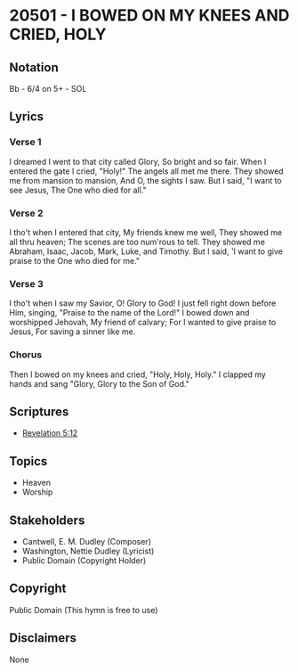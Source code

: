 # 20501 - I BOWED ON MY KNEES AND CRIED, HOLY

## Notation

Bb - 6/4 on 5+ - SOL

## Lyrics

### Verse 1

I dreamed I went to that city called Glory, So bright and so fair. When I entered the gate I cried, "Holy!" The angels all met me there. They showed me from mansion to mansion, And O, the sights I saw. But I said, "I want to see Jesus, The One who died for all."

### Verse 2

I tho't when I entered that city, My friends knew me well, They showed me all thru heaven; The scenes are too num'rous to tell. They showed me Abraham, Isaac, Jacob, Mark, Luke, and Timothy. But I said, 'I want to give praise to the One who died for me."

### Verse 3

I tho't when I saw my Savior, O! Glory to God! I just fell right down before Him, singing, "Praise to the name of the Lord!" I bowed down and worshipped Jehovah, My friend of calvary; For I wanted to give praise to Jesus, For saving a sinner like me.

### Chorus

Then I bowed on  my knees and cried, "Holy, Holy, Holy." I clapped my hands and sang "Glory, Glory to the Son of God."


## Scriptures

- [Revelation 5:12](https://www.biblegateway.com/passage/?search=Revelation%205%3A12)

## Topics

- Heaven
- Worship

## Stakeholders

- Cantwell, E. M. Dudley (Composer)
- Washington, Nettie Dudley (Lyricist)
- Public Domain (Copyright Holder)

## Copyright

Public Domain
(This hymn is free to use)

## Disclaimers

None

